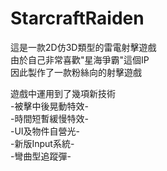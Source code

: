 # StarcraftRaiden

這是一款2D仿3D類型的雷電射擊遊戲  
由於自己非常喜歡"星海爭霸"這個IP  
因此製作了一款粉絲向的射擊遊戲  
  
遊戲中運用到了幾項新技術  
-被擊中後晃動特效-  
-時間短暫緩慢特效-  
-UI及物件自營光-  
-新版Input系統-  
-彎曲型追蹤彈-
